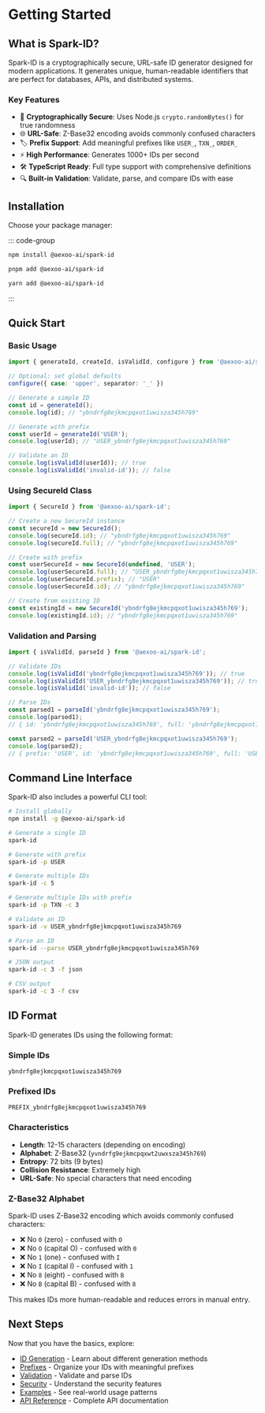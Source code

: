 # Getting Started

## What is Spark-ID?

Spark-ID is a cryptographically secure, URL-safe ID generator designed for modern applications. It generates unique, human-readable identifiers that are perfect for databases, APIs, and distributed systems.

### Key Features

- 🔐 **Cryptographically Secure**: Uses Node.js `crypto.randomBytes()` for true randomness
- 🌐 **URL-Safe**: Z-Base32 encoding avoids commonly confused characters
- 🏷️ **Prefix Support**: Add meaningful prefixes like `USER_`, `TXN_`, `ORDER_`
- ⚡ **High Performance**: Generates 1000+ IDs per second
- 🛠️ **TypeScript Ready**: Full type support with comprehensive definitions
- 🔍 **Built-in Validation**: Validate, parse, and compare IDs with ease

## Installation

Choose your package manager:

::: code-group

```bash [npm]
npm install @aexoo-ai/spark-id
```

```bash [pnpm]
pnpm add @aexoo-ai/spark-id
```

```bash [yarn]
yarn add @aexoo-ai/spark-id
```

:::

## Quick Start

### Basic Usage

```typescript
import { generateId, createId, isValidId, configure } from '@aexoo-ai/spark-id';

// Optional: set global defaults
configure({ case: 'upper', separator: '_' })

// Generate a simple ID
const id = generateId();
console.log(id); // "ybndrfg8ejkmcpqxot1uwisza345h769"

// Generate with prefix
const userId = generateId('USER');
console.log(userId); // "USER_ybndrfg8ejkmcpqxot1uwisza345h769"

// Validate an ID
console.log(isValidId(userId)); // true
console.log(isValidId('invalid-id')); // false
```

### Using SecureId Class

```typescript
import { SecureId } from '@aexoo-ai/spark-id';

// Create a new SecureId instance
const secureId = new SecureId();
console.log(secureId.id); // "ybndrfg8ejkmcpqxot1uwisza345h769"
console.log(secureId.full); // "ybndrfg8ejkmcpqxot1uwisza345h769"

// Create with prefix
const userSecureId = new SecureId(undefined, 'USER');
console.log(userSecureId.full); // "USER_ybndrfg8ejkmcpqxot1uwisza345h769"
console.log(userSecureId.prefix); // "USER"
console.log(userSecureId.id); // "ybndrfg8ejkmcpqxot1uwisza345h769"

// Create from existing ID
const existingId = new SecureId('ybndrfg8ejkmcpqxot1uwisza345h769');
console.log(existingId.id); // "ybndrfg8ejkmcpqxot1uwisza345h769"
```

### Validation and Parsing

```typescript
import { isValidId, parseId } from '@aexoo-ai/spark-id';

// Validate IDs
console.log(isValidId('ybndrfg8ejkmcpqxot1uwisza345h769')); // true
console.log(isValidId('USER_ybndrfg8ejkmcpqxot1uwisza345h769')); // true
console.log(isValidId('invalid-id')); // false

// Parse IDs
const parsed1 = parseId('ybndrfg8ejkmcpqxot1uwisza345h769');
console.log(parsed1);
// { id: 'ybndrfg8ejkmcpqxot1uwisza345h769', full: 'ybndrfg8ejkmcpqxot1uwisza345h769' }

const parsed2 = parseId('USER_ybndrfg8ejkmcpqxot1uwisza345h769');
console.log(parsed2);
// { prefix: 'USER', id: 'ybndrfg8ejkmcpqxot1uwisza345h769', full: 'USER_ybndrfg8ejkmcpqxot1uwisza345h769' }
```

## Command Line Interface

Spark-ID also includes a powerful CLI tool:

```bash
# Install globally
npm install -g @aexoo-ai/spark-id

# Generate a single ID
spark-id

# Generate with prefix
spark-id -p USER

# Generate multiple IDs
spark-id -c 5

# Generate multiple IDs with prefix
spark-id -p TXN -c 3

# Validate an ID
spark-id -v USER_ybndrfg8ejkmcpqxot1uwisza345h769

# Parse an ID
spark-id --parse USER_ybndrfg8ejkmcpqxot1uwisza345h769

# JSON output
spark-id -c 3 -f json

# CSV output
spark-id -c 3 -f csv
```

## ID Format

Spark-ID generates IDs using the following format:

### Simple IDs

```
ybndrfg8ejkmcpqxot1uwisza345h769
```

### Prefixed IDs

```
PREFIX_ybndrfg8ejkmcpqxot1uwisza345h769
```

### Characteristics

- **Length**: 12-15 characters (depending on encoding)
- **Alphabet**: Z-Base32 (`yvndrfg9ejkmcpqxwt2uwxsza345h769`)
- **Entropy**: 72 bits (9 bytes)
- **Collision Resistance**: Extremely high
- **URL-Safe**: No special characters that need encoding

### Z-Base32 Alphabet

Spark-ID uses Z-Base32 encoding which avoids commonly confused characters:

- ❌ No `0` (zero) - confused with `O`
- ❌ No `O` (capital O) - confused with `0`
- ❌ No `1` (one) - confused with `I`
- ❌ No `I` (capital I) - confused with `1`
- ❌ No `8` (eight) - confused with `B`
- ❌ No `B` (capital B) - confused with `8`

This makes IDs more human-readable and reduces errors in manual entry.

## Next Steps

Now that you have the basics, explore:

- [ID Generation](/guide/id-generation) - Learn about different generation methods
- [Prefixes](/guide/prefixes) - Organize your IDs with meaningful prefixes
- [Validation](/guide/validation) - Validate and parse IDs
- [Security](/guide/security) - Understand the security features
- [Examples](/examples/) - See real-world usage patterns
- [API Reference](/api/) - Complete API documentation

